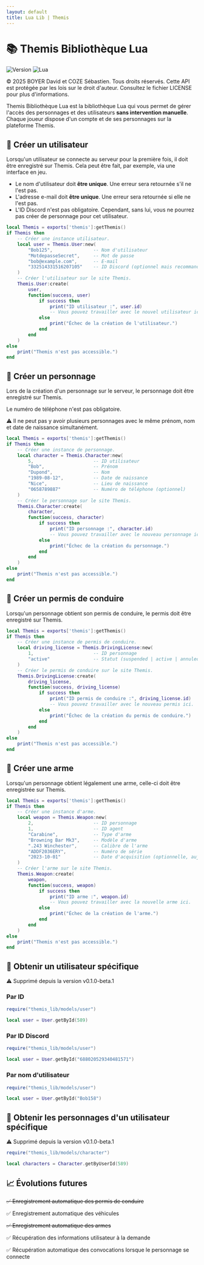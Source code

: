 ```yaml
---
layout: default
title: Lua Lib | Themis
---
```


# 📚 Themis Bibliothèque Lua

![Version](https://img.shields.io/badge/Version-0.1.0--beta.1-blue.svg)
![Lua](https://img.shields.io/badge/Lua-5.4%2B-blue.svg)

© 2025 BOYER David et COZE Sébastien. Tous droits réservés. Cette API est protégée par les lois sur le droit d'auteur. Consultez le fichier LICENSE pour plus d'informations.

Themis Bibliothèque Lua est la bibliothèque Lua qui vous permet de gérer l'accès des personnages et des utilisateurs **sans intervention manuelle**. Chaque joueur dispose d'un compte et de ses personnages sur la plateforme Themis.

## 👤 Créer un utilisateur

Lorsqu'un utilisateur se connecte au serveur pour la première fois, il doit être enregistré sur Themis. Cela peut être fait, par exemple, via une interface en jeu.

- Le nom d'utilisateur doit **être unique**. Une erreur sera retournée s'il ne l'est pas.
- L'adresse e-mail doit **être unique**. Une erreur sera retournée si elle ne l'est pas.
- L'ID Discord n'est pas obligatoire. Cependant, sans lui, vous ne pourrez pas créer de personnage pour cet utilisateur.

```lua
local Themis = exports['themis']:getThemis()
if Themis then
    -- Créer une instance utilisateur.
    local user = Themis.User:new(
        "Bob125",               -- Nom d'utilisateur
        "MotdepasseSecret",     -- Mot de passe
        "bob@example.com",      -- E-mail
        "332514331516207105"    -- ID Discord (optionnel mais recommandé)
    )
    -- Créer l'utilisateur sur le site Themis.
    Themis.User:create(
        user,
        function(success, user)
            if success then
                print("ID utilisateur :", user.id)
                -- Vous pouvez travailler avec le nouvel utilisateur ici.
            else
                print("Échec de la création de l'utilisateur.")
            end
        end
    )
else
    print("Themis n'est pas accessible.")
end
```

## 👥 Créer un personnage

Lors de la création d'un personnage sur le serveur, le personnage doit être enregistré sur Themis.

Le numéro de téléphone n'est pas obligatoire.

⚠️ Il ne peut pas y avoir plusieurs personnages avec le même prénom, nom et date de naissance simultanément.

```lua
local Themis = exports['themis']:getThemis()
if Themis then
    -- Créer une instance de personnage.
    local character = Themis.Character:new(
        5,                      -- ID utilisateur
        "Bob",                  -- Prénom
        "Dupond",               -- Nom
        "1989-08-12",           -- Date de naissance
        "Nice",                 -- Lieu de naissance
        "0658789887"            -- Numéro de téléphone (optionnel)
    )
    -- Créer le personnage sur le site Themis.
    Themis.Character:create(
        character,
        function(success, character)
            if success then
                print("ID personnage :", character.id)
                -- Vous pouvez travailler avec le nouveau personnage ici.
            else
                print("Échec de la création du personnage.")
            end
        end
    )
else
    print("Themis n'est pas accessible.")
end
```

## 🚗 Créer un permis de conduire

Lorsqu'un personnage obtient son permis de conduire, le permis doit être enregistré sur Themis.

```lua
local Themis = exports['themis']:getThemis()
if Themis then
    -- Créer une instance de permis de conduire.
    local driving_license = Themis.DrivingLicense:new(
        1,                      -- ID personnage
        "active"                -- Statut (suspended | active | annuled)
    )
    -- Créer le permis de conduire sur le site Themis.
    Themis.DrivingLicense:create(
        driving_license,
        function(success, driving_license)
            if success then
                print("ID permis de conduire :", driving_license.id)
                -- Vous pouvez travailler avec le nouveau permis ici.
            else
                print("Échec de la création du permis de conduire.")
            end
        end
    )
else
    print("Themis n'est pas accessible.")
end
```

## 🔫 Créer une arme

Lorsqu'un personnage obtient légalement une arme, celle-ci doit être enregistrée sur Themis.

```lua
local Themis = exports['themis']:getThemis()
if Themis then
    -- Créer une instance d'arme.
    local weapon = Themis.Weapon:new(
        2,                      -- ID personnage
        1,                      -- ID agent
        "Carabine",             -- Type d'arme
        "Browning Bar Mk3",     -- Modèle d'arme
        ".243 Winchester",      -- Calibre de l'arme
        "ADDF2036ERY",          -- Numéro de série
        "2023-10-01"            -- Date d'acquisition (optionnelle, aujourd'hui par défaut)
    )
    -- Créer l'arme sur le site Themis.
    Themis.Weapon:create(
        weapon,
        function(success, weapon)
            if success then
                print("ID arme :", weapon.id)
                -- Vous pouvez travailler avec la nouvelle arme ici.
            else
                print("Échec de la création de l'arme.")
            end
        end
    )
else
    print("Themis n'est pas accessible.")
end
```

## 👤 Obtenir un utilisateur spécifique

⚠️ Supprimé depuis la version v0.1.0-beta.1

### Par ID

```lua
require("themis_lib/models/user")

local user = User.getById(589)
```

### Par ID Discord

```lua
require("themis_lib/models/user")

local user = User.getById("688020529340481571")
```

### Par nom d'utilisateur

```lua
require("themis_lib/models/user")

local user = User.getById("Bob158")
```

## 👥 Obtenir les personnages d'un utilisateur spécifique

⚠️ Supprimé depuis la version v0.1.0-beta.1

```lua
require("themis_lib/models/character")

local characters = Character.getByUserId(589)
```

## 📈 Évolutions futures

~~✅ Enregistrement automatique des permis de conduire~~  

✅ Enregistrement automatique des véhicules  

~~✅ Enregistrement automatique des armes~~  

✅ Récupération des informations utilisateur à la demande  

✅ Récupération automatique des convocations lorsque le personnage se connecte  
